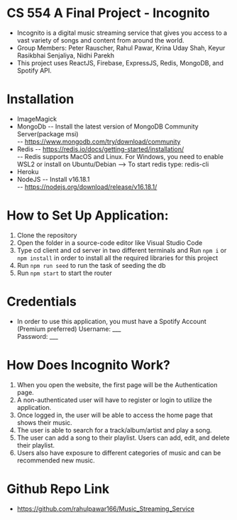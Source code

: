 # CS 554 A Final Project - Incognito
- Incognito is a digital music streaming service that gives you access to a vast variety of songs and content from around the world.
- Group Members: Peter Rauscher, Rahul Pawar, Krina Uday Shah, Keyur Rasikbhai Senjaliya, Nidhi Parekh
- This project uses ReactJS, Firebase, ExpressJS, Redis, MongoDB, and Spotify API.

# Installation
- ImageMagick
- MongoDb
-- Install the latest version of MongoDB Community Server(package msi)<br/>
-- https://www.mongodb.com/try/download/community<br/>
- Redis
-- https://redis.io/docs/getting-started/installation/<br/>
-- Redis supports MacOS and Linux. For Windows, you need to enable WSL2 or install on Ubuntu/Debian
--> To start redis type: redis-cli 
- Heroku
- NodeJS
-- Install v16.18.1<br/>
-- https://nodejs.org/download/release/v16.18.1/<br/>

# How to Set Up Application:
1. Clone the repository
2. Open the folder in a source-code editor like Visual Studio Code
3. Type cd client and cd server in two different terminals and Run `npm i` or `npm install` in order to install all the required libraries for this project
3. Run `npm run seed` to run the task of seeding the db
4. Run `npm start` to start the router

# Credentials
- In order to use this application, you must have a Spotify Account (Premium preferred)
Username: ___
<br/>Password: ___<br/>

# How Does Incognito Work?
1. When you open the website, the first page will be the Authentication page.
2. A non-authenticated user will have to register or login to utilize the application.
3. Once logged in, the user will be able to access the home page that shows their music.
4. The user is able to search for a track/album/artist and play a song.
5. The user can add a song to their playlist. Users can add, edit, and delete their playlist.
6. Users also have exposure to different categories of music and can be recommended new music.

# Github Repo Link
- https://github.com/rahulpawar166/Music_Streaming_Service